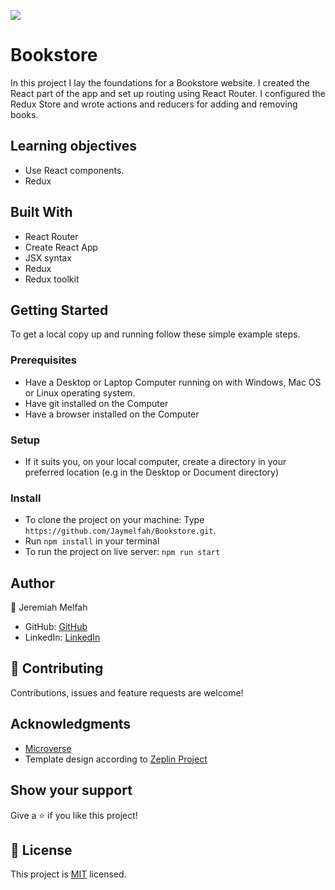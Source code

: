 ![](https://img.shields.io/badge/Microverse-blueviolet)

# Bookstore
In this project I lay the foundations for a Bookstore website. I created the React part of the app and set up routing using React Router. I configured the Redux Store and wrote actions and reducers for adding and removing books.

 ## Learning objectives
- Use React components.
- Redux

## Built With
- React Router
- Create React App
- JSX syntax
- Redux
- Redux toolkit

## Getting Started

To get a local copy up and running follow these simple example steps.

### Prerequisites

- Have a Desktop or Laptop Computer running on with Windows, Mac OS or Linux operating system.
- Have git installed on the Computer
- Have a browser installed on the Computer

### Setup

- If it suits you, on your local computer, create a directory in your preferred location (e.g in the Desktop or Document directory)

### Install
- To clone the project on your machine: Type `https://github.com/Jaymelfah/Bookstore.git`.
- Run `npm install` in your terminal
- To run the project on  live server:
`npm run start`

## Author

👤 Jeremiah Melfah

- GitHub: [GitHub](https://github.com/Jaymelfah)
- LinkedIn: [LinkedIn](https://www.linkedin.com/in/jeremiah-ekow-melfah-a4402a161/)

## 🤝 Contributing

Contributions, issues and feature requests are welcome!

## Acknowledgments

- [Microverse](https://microverse.org)
- Template design according to [Zeplin Project](https://app.zeplin.io/project/5b35a9e13227086040f8eb75/screen/5b695e29bb8c844f118f9378)


## Show your support

Give a ⭐️ if you like this project!


## 📝 License

This project is [MIT](LICENSE.md) licensed.